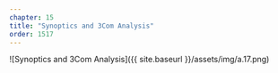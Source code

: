 ```yaml
---
chapter: 15
title: "Synoptics and 3Com Analysis"
order: 1517
---
```


![Synoptics and 3Com Analysis]({{ site.baseurl }}/assets/img/a.17.png)